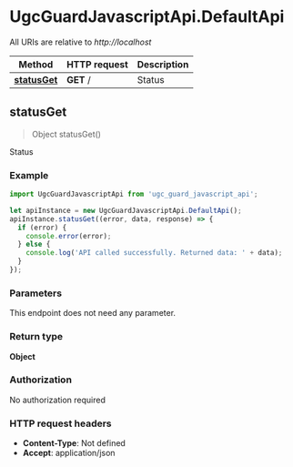 # UgcGuardJavascriptApi.DefaultApi

All URIs are relative to *http://localhost*

Method | HTTP request | Description
------------- | ------------- | -------------
[**statusGet**](DefaultApi.md#statusGet) | **GET** / | Status



## statusGet

> Object statusGet()

Status

### Example

```javascript
import UgcGuardJavascriptApi from 'ugc_guard_javascript_api';

let apiInstance = new UgcGuardJavascriptApi.DefaultApi();
apiInstance.statusGet((error, data, response) => {
  if (error) {
    console.error(error);
  } else {
    console.log('API called successfully. Returned data: ' + data);
  }
});
```

### Parameters

This endpoint does not need any parameter.

### Return type

**Object**

### Authorization

No authorization required

### HTTP request headers

- **Content-Type**: Not defined
- **Accept**: application/json

